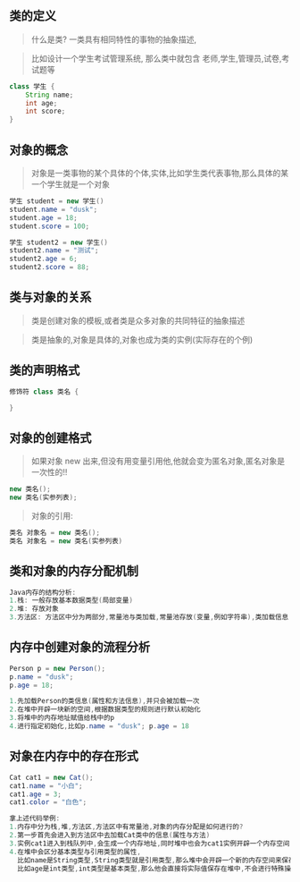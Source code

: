 ## 类的定义

> 什么是类? 一类具有相同特性的事物的抽象描述,

> 比如设计一个学生考试管理系统, 那么类中就包含 老师,学生,管理员,试卷,考试题等

```java
class 学生 {
    String name;
    int age;
    int score;
}
```

## 对象的概念

> 对象是一类事物的某个具体的个体,实体,比如学生类代表事物,那么具体的某一个学生就是一个对象

```java
学生 student = new 学生()
student.name = "dusk";
student.age = 18;
student.score = 100;

学生 student2 = new 学生()
student2.name = "测试";
student2.age = 6;
student2.score = 88;
```

## 类与对象的关系

> 类是创建对象的模板,或者类是众多对象的共同特征的抽象描述

> 类是抽象的,对象是具体的,对象也成为类的实例(实际存在的个例)

## 类的声明格式

```java
修饰符 class 类名 {

}
```

## 对象的创建格式

> 如果对象 new 出来,但没有用变量引用他,他就会变为匿名对象,匿名对象是一次性的!!

```java
new 类名();
new 类名(实参列表);
```

> 对象的引用:

```java
类名 对象名 = new 类名();
类名 对象名 = new 类名(实参列表)
```

## 类和对象的内存分配机制

```java
Java内存的结构分析:
1.栈: 一般存放基本数据类型(局部变量)
2.堆: 存放对象
3.方法区: 方法区中分为两部分,常量池与类加载,常量池存放(变量,例如字符串),类加载信息
```

## 内存中创建对象的流程分析

```java
Person p = new Person();
p.name = "dusk";
p.age = 18;

1.先加载Person的类信息(属性和方法信息),并只会被加载一次
2.在堆中开辟一块新的空间,根据数据类型的规则进行默认初始化
3.将堆中的内存地址赋值给栈中的p
4.进行指定初始化,比如p.name = "dusk"; p.age = 18
```

## 对象在内存中的存在形式

```java
Cat cat1 = new Cat();
cat1.name = "小白";
cat1.age = 3;
cat1.color = "白色";

拿上述代码举例:
1.内存中分为栈,堆,方法区,方法区中有常量池,对象的内存分配是如何进行的?
2.第一步首先会进入到方法区中去加载Cat类中的信息(属性与方法)
3.实例cat1进入到栈队列中,会生成一个内存地址,同时堆中也会为cat1实例开辟一个内存空间,堆中的内存空间的地址与栈中的内存地址一致,简单说就是栈中的内存地址会指向堆中的内存地址
4.在堆中会区分基本类型与引用类型的属性,
  比如name是String类型,String类型就是引用类型,那么堆中会开辟一个新的内存空间来保存这个引用类型的地址,这个name的实际值会被保存到方法区中的常量池
  比如age是int类型,int类型是基本类型,那么他会直接将实际值保存在堆中,不会进行特殊操作
```
